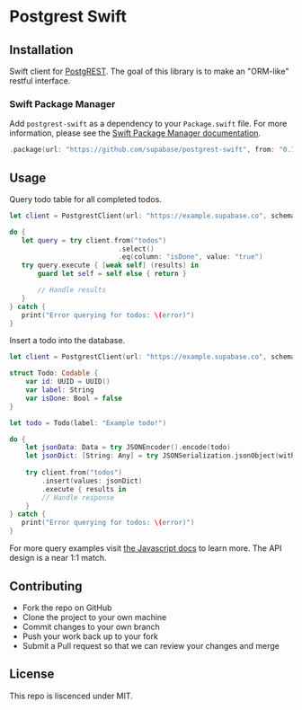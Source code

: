 # Postgrest Swift

## Installation

Swift client for [PostgREST](https://postgrest.org). The goal of this library is to make an "ORM-like" restful interface. 

### Swift Package Manager

Add `postgrest-swift` as a dependency to your `Package.swift` file. For more information, please see the [Swift Package Manager documentation](https://github.com/apple/swift-package-manager/tree/master/Documentation).

```swift
.package(url: "https://github.com/supabase/postgrest-swift", from: "0.1.0")
```

## Usage

Query todo table for all completed todos.
```swift
let client = PostgrestClient(url: "https://example.supabase.co", schema: nil)

do {
   let query = try client.from("todos")
                           .select()
                           .eq(column: "isDone", value: "true")
   try query.execute { [weak self] (results) in
       guard let self = self else { return }

       // Handle results
   }
} catch {
   print("Error querying for todos: \(error)")
}
```

Insert a todo into the database.
```swift
let client = PostgrestClient(url: "https://example.supabase.co", schema: nil)

struct Todo: Codable {
    var id: UUID = UUID()
    var label: String
    var isDone: Bool = false
}

let todo = Todo(label: "Example todo!")

do {
    let jsonData: Data = try JSONEncoder().encode(todo)
    let jsonDict: [String: Any] = try JSONSerialization.jsonObject(with: jsonData, options: .allowFragments))
    
    try client.from("todos")    
        .insert(values: jsonDict)
        .execute { results in
        // Handle response
    }
} catch {
   print("Error querying for todos: \(error)")
}
```

For more query examples visit [the Javascript docs](https://supabase.io/docs/reference/javascript/select) to learn more. The API design is a near 1:1 match.

## Contributing

- Fork the repo on GitHub
- Clone the project to your own machine
- Commit changes to your own branch
- Push your work back up to your fork
- Submit a Pull request so that we can review your changes and merge

## License

This repo is liscenced under MIT.
